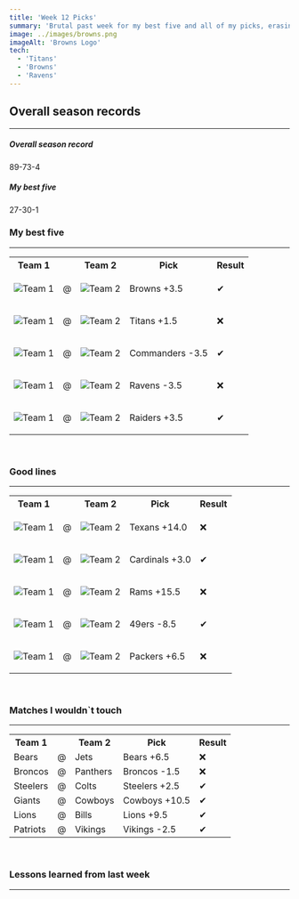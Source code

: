 ```yaml
---
title: 'Week 12 Picks'
summary: 'Brutal past week for my best five and all of my picks, erasing all the gains from past weeks'
image: ../images/browns.png
imageAlt: 'Browns Logo'
tech:
  - 'Titans'
  - 'Browns'
  - 'Ravens'
---
```


## Overall season records

---

<h5> Overall season record </h5>
89-73-4

<h5> My best five </h5>
27-30-1

### My best five

---

<table class="picks_table">
    <tr>
        <th>Team 1</th>
        <th></th>
        <th>Team 2</th>
        <th>Pick</th>
        <th>Result</th>
    </tr> 
    <tr>
        <td><img src="/images/buccaneers.png"  alt="Team 1"></td>
        <td>@</td>
        <td><img src="/images/browns.png"  alt="Team 2"></td>
        <td><p>Browns +3.5</p></td>
        <td>✔</td>
    </tr>
    <tr>
        <td><img src="/images/bengals.png"  alt="Team 1"></td>
        <td>@</td>
        <td><img src="/images/titans.png"  alt="Team 2"></td>
        <td><p>Titans +1.5</p></td>
        <td>❌</td>
    </tr> 
    <tr>
        <td><img src="/images/falcons.png"  alt="Team 1"></td>
        <td>@</td>
        <td><img src="/images/wft.png"  alt="Team 2"></td>
        <td><p>Commanders -3.5</p></td>
        <td>✔</td>
    </tr> 
    <tr>
        <td><img src="/images/ravens.png"  alt="Team 1"></td>
        <td>@</td>
        <td><img src="/images/jaguars.png"  alt="Team 2"></td>
        <td><p>Ravens -3.5</p></td>
        <td>❌</td>
    </tr> 
    <tr>
        <td><img src="/images/raiders.png"  alt="Team 1"></td>
        <td>@</td>
        <td><img src="/images/seahawks.png"  alt="Team 2"></td>
        <td><p>Raiders +3.5</p></td>
        <td>✔</td>
    </tr>
</table>
<br />

### Good lines

---

<table class="picks_table">
    <tr>
        <th>Team 1</th>
        <th></th>
        <th>Team 2</th>
        <th>Pick</th>
        <th>Result</th>
    </tr> 
    <tr>
        <td><img src="/images/texans.png"  alt="Team 1"></td>
        <td>@</td>
        <td><img src="/images/dolphins.png"  alt="Team 2"></td>
        <td><p>Texans +14.0</p></td>
        <td>❌</td>
    </tr>
    <tr>
        <td><img src="/images/chargers.png"  alt="Team 1"></td>
        <td>@</td>
        <td><img src="/images/cardinals.png"  alt="Team 2"></td>
        <td><p>Cardinals +3.0</p></td>
        <td>✔</td>
    </tr>
    <tr>
        <td><img src="/images/rams.png"  alt="Team 1"></td>
        <td>@</td>
        <td><img src="/images/chiefs.png"  alt="Team 2"></td>
        <td><p>Rams +15.5</p></td>
        <td>❌</td>
    </tr> 
    <tr>
        <td><img src="/images/saints.png"  alt="Team 1" ></td>
        <td>@</td>
        <td><img src="/images/49ers.png"  alt="Team 2" ></td>
        <td><p>49ers -8.5</p></td>
        <td>✔</td>
    </tr>
    <tr>
        <td><img src="/images/packers.png"  alt="Team 1" ></td>
        <td>@</td>
        <td><img src="/images/eagles.png"  alt="Team 2" ></td>
        <td><p>Packers +6.5</p></td>
        <td>❌</td>
    </tr>
</table>
<br />

### Matches I wouldn`t touch

---

<table class="picks_table">
    <tr>
        <th>Team 1</th>
        <th></th>
        <th>Team 2</th>
        <th>Pick</th>
        <th>Result</th>
    </tr> 
    <tr>
        <td>Bears</td><td>@</td><td>Jets</td>
        <td>Bears +6.5</td><td>❌</td>
    </tr>
    <tr>
        <td>Broncos</td><td>@</td><td>Panthers</td>
        <td>Broncos -1.5</td><td>❌</td>
    </tr> 
    <tr>
        <td>Steelers</td><td>@</td><td>Colts</td>
        <td>Steelers +2.5</td><td>✔</td>
    </tr> 
    <tr>
        <td>Giants</td><td>@</td><td>Cowboys</td>
        <td>Cowboys +10.5</td><td>✔</td>
    </tr> 
    <tr>
        <td>Lions</td><td>@</td><td>Bills</td>
        <td>Lions +9.5</td><td>✔</td>
    </tr> 
    <tr>
        <td>Patriots</td><td>@</td><td>Vikings</td>
        <td>Vikings -2.5</td><td>✔</td>
    </tr> 
</table>
<br />

### Lessons learned from last week

---
